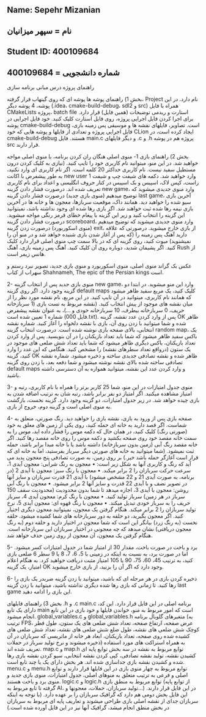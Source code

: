 Name: Sepehr Mizanian
----
نام = سپهر میزانیان
----
Student ID: 400109684
----
شماره دانشجویی = 400109684
----
راهنمای پروژه درس مبانی برنامه سازی 

بخش 1) راهنمای پوشه ها
پوشه ای که روی گیتهاب قرار گرفته، Project نام دارد. در این پوشه، 4 پوشه دیگر (.idea، cmake-build-debug، sdl2 و src) همراه با فایل CMakeLists پروژه، batch file استارت و ریدمی توضیحات (همین فایل) قرار دارد. برای اجرا کردن فایل اجرایی پروژه، روی فایل استارت کلیک کنید. خود فایل اجرایی در پوشه cmake-build-debug است.
تصاویر، فایلهای نقشه ها و موسیقی پس زمینه بازی، فایل اجرایی پروژه و تعدادی از فایلها و پوشه هایی که خود CLion ایجاد کرده است، در cmake-build-debug هستند. فایل main.c و دیگر فایلهای .c و .h پروژه هم در پوشه src قرار دارند.

بخش 2) راهنمای بازی
1-	منوی اصلی
هنگان ران کردن برنامه، با منوی اصلی مواجه خواهید شد. در این منو، میتوانید نام کاربری خود را تایپ کنید. (نیازی به کلیک کردن درون مستطیل سفید نیست. نام کاربری حداکثر 20 کلمه است. اگر نام کاربری ای وارد نکنید، به طور پیشفرض با اکانت new user 1 وارد خواهید شد. دکمه های شیفت چپ و شیفت راست، کپس لاک، اسپیس و بک اسپیس در کنار حروف انگلیسی و اعداد برای نام کاربری تعریف شده اند.
درصورت فشار دادن گزینه new game، وارد منوی جدیدی میشوید که توضیح میدهیم (منوی بازی جدید)
درصورت فشار دادن گزینه last game، آخرین بازی سیو شده را خواهید دید. همانند داک، موقعیت سربازها، معجون ها و خانه ها در آخرین بازی نیمه رها شده ثبت خواهند شد. اگر بازی رها شده ای وجود نداشته باشد، نمیتوانید این گزینه را انتخاب کنید و زیر این گزینه با پیغام خطای قرمز رنگی مواجه میشوید.
درصورت فشار دادن گزینه scoreboard، وارد منوی جدیدی میشوید که توضیح میدهیم (منوی اسکوربورد)
درصورت زدن گزینه exit، از بازی خارج میشوید.
درصورتی که علاقه دارید آهنگ پس زمینه را (که پس از آغاز شدن بازی شنیده خواهد شد و در منو آن را نمیشنوید) میوت کنید، روی گزینه ای که در بالا سمت چپ منوی اصلی قرار دارد کلیک کنید. اگر پشیمان شدید، دوباره روی آن کلیک کنید. آهنگ پس زمینه بازی، آهنگ Rush از هانس زیمر است.

عکس بک گراند منوی اصلی، منوی اسکوربورد و منوی بازی جدید، تصویر نبرد رستم و سهراب از کتاب Shahnameh, The epic of the Persian kings است.

2-	منوی بازی جدید
پس از انتخاب گزینه new game، وارد این منو میشوید. در ابتدا دو گزینه وجود دارد. اگر روی گزینه default maps کلیک کنید، یک مربع سفید ظاهر میشود که همانند نام کاربری، میتوانید در آن تایپ کنید. در این مربع، نام نقشه مورد نظر را از میان نقشه های موجود از پیش انتخاب کنید. (نقشه مربوط به تست بازی (1 سربازخانه حریف، 0 سربازخانه بیطرف، 10 سربازخانه خودی و ...)، به عنوان نقشه پیشفرض شماره 1 تعیین شده است (فایل 000.txt). پس از وارد کردن عدد نقشه، گزینه OK ظاهر شده و شما میتوانید با زدن روی آن، بازی با نقشه دلخواه را آغاز کنید. شماره نقشه انتخابی، بالای صفحه بازی نوشته شده است.
درصورت انتخاب گزینه random map، یک باکس سفید ظاهر میشود که شما باید تعداد بازیکنان را در آن بنویسید. پس از وارد کردن تعداد بازیکنان، باکس دیگری ظاهر میشود که شما باید تعداد شش ضلعی های موجود در یک ستون (درواقع تعداد سطرهای نقشه) را مشخص کنید. هنگامی که این عدد را وارد کنید، گزینه OK ظاهر شده و نقشه تصادفی جدیدی ساخته و ذخیره میشود. شماره نقشه تصادفی ساخته شده بالای نقشه نوشته میشود و شما دفعه بعد، با زدن روی گزینه default maps و وارد کردن عدد این نقشه، میتوانید همواره به آن دسترسی داشته باشید.

3-	منوی جدول امتیازات
در این منو، شما 25 کاربر برتر را همراه با نام کاربری، رتبه و امتیاز مشاهده میکنید. اگر امتیاز دو نفر برابر باشد، رتبه شان به ترتیب اضافه شدن به بازی چیده خواهد شد. در زیر جدول امتیازات، دو گزینه وجود دارد. گزینه نخست، بازگشت به منوی اصلی است و گزینه دوم، خروج از بازی.

4-	صفحه بازی
پس از ورود به بازی، نقشه بازی را خواهید دید. رنگ صورتی، متعلق به شماست. اگر قصد دارید به خانه ای حمله کنید، روی یکی از زمین های معلق به خود (صورتی رنگ) کلیک کنید، در همان حال که دکمه موس را فشار داده اید، موس را به سمت خانه مقصد خود روی صفحه بکشید و دکمه موس را روی خانه مقصد رها کنید. اگر خانه مقصد رنگ آبی (زمین بدون سربازخانه) داشته باشد یا با خانه مبدا برابر باشد، حمله ثبت نمیشود. (شما میتوانید به خانه های صورتی دیگر سرباز بفرستید، اما به خانه ای که قرار است آغازگر حمله باشد خیر.)
بر روی زمین، به صورت تصادفی پنج معجون پدید می آید که رنگ و کاربری آنها به شکل زیر است:
•	معجون به رنگ شرابی: معجون آیدی 1، سرعت حرکت سربازان را 2 برابر میکند.
•	معجون با رنگ سبز: معجون با آیدی 2 (در برنامه، به صورت آیدی 21 و 22 مشخص میشود) با آیدی 21 قدرت سربازان و سایز آنها در تصویر نصف و با آیدی 22 قدرت و سایز آنها 2 برابر میشود.
•	معجون با رنگ آبی روشن: معجون با آیدی 3، اجازه میدهد تا شما بدون محدودیت (محدودیت سقف 150 سرباز در هر زمین) سرباز تولید کنید.
•	معجون با رنگ کرم: معجون آیدی 4، سرباز حریف را به سرباز خودی تبدیل میکند.
•	معجون با رنگ قهوه ای: معجون آیدی 5، نرخ تولید سربازان را 2 برابر میکند.
هنگام گرفتن یک معجون، نمیتوانید معجون دیگری اختیار کنید. اگر معجون بگیرید، دو حلقه به دور سربازخانه های شما کشیده میشود. حلقه نخست (به رنگ زرد) بیانگر این است که شما معجون در اختیار دارید و حلقه دوم (به رنگ معجون دریافتی) نشان میدهد که چه معجونی در اختیار سربازان این سربازخانه است. هنگام گرفتن یک معجون، آن معجون از روی زمین حذف خواهد شد.

5-	برد و باخت
در صورت باخت، مقدار 30 از امتیاز شما در جدول امتیازات کسر میشود. اما در صورت برد، به نسبت به اینکه در زمینی با 5، 6، 7، 8 یا 9 سطر 6 ضلعی بازی کنید، به ترتیب 45، 60، 75، 90 یا 105 امتیاز مثبت دریافت خواهید کرد. به هنگام اعلام امتیاز، یک گزینه OK وجود دارد که اگر آن را بزنید، از بازی خارج میشوید.

6-	ذخیره کردن بازی
در هر مرحله ای که باشید، میتوانید با زدن گزینه ضربدر یک بازی را رها کنید. تا زمانی که بازی رها شده دیگری نداشته باشید، میتوانید با زدن گزینه last game این بازی را ادامه دهید. 

بخش 3) راهنمای فایلهای .h و .c
	main.c
برنامه اصلی در این فایل قرار دارد. این کد، دارای یک تابع main است که امور مربوط به منو، خواندن فایلها و خود بازی در این تابع انجام میشود.
global_variables.c و global_variables.h
متغیرهای گلوبال برنامه (به ترتیب FPS، عرض صفحه، ارتفاع صفحه، تعداد شش ضلعی های یک ستون، طول قطر کوچک شش ضلعی های نقشه، طول ضلع شش ضلعی های نقشه، تعداد شش ضلعی های کشیده شده روی صفحه، تعداد بازیکنان، ابعاد هر خانه از ماتریسی که سربازان در آن ذخیره میشوند و نرخ تولید سرباز در حملات) به همراه استراکت های مورد استفاده تعریف شده اند.
map.c و map.h
توابع مربوط به نقشه در سه بخش توابع پایه ای کشیدن نقشه، تولید نقشه تصادفی، کپی کردن نقشه انتخابی، سیو کردن نقشه بازی رها شده و کشیدن نقشه بازی جداسازی شده اند. هر بخش دارای یک یا چند تابع است.
menu.c و menu.h
توابع مربوط به چهار منوی بازی در این فایلها قرار دارند و توابع اصلی و فرعی به ترتیب متعلق به منوهای اصلی، جدول امتیازات، منوی بازی جدید و منوی برد و باخت هستند.
logic.c و logic.h 
توابع مربوط به منطق بازی (از توابع پایه گرفته تا تابع مربوط به AI، تولید سربازان، حملات، معجونها و...) در این فایل قرار دارند. این فایل بخش  دومی هم دارد که گرافیک سربازان را بر عهده دارد. (با توجه به اینکه سربازان جدای از نقشه اصلی بازی طراحی میشوند و تعاریف پایه ای مربوط به سربازان در بخش منطق انجام میشد، گرافیک آنها نیز در این فایل آورده شده است.)
